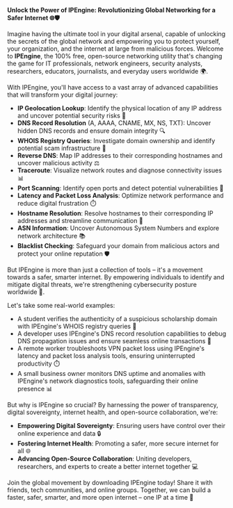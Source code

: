 **Unlock the Power of IPEngine: Revolutionizing Global Networking for a Safer Internet 🌐🛡️**

Imagine having the ultimate tool in your digital arsenal, capable of unlocking the secrets of the global network and empowering you to protect yourself, your organization, and the internet at large from malicious forces. Welcome to **IPEngine**, the 100% free, open-source networking utility that's changing the game for IT professionals, network engineers, security analysts, researchers, educators, journalists, and everyday users worldwide 🌍.

With IPEngine, you'll have access to a vast array of advanced capabilities that will transform your digital journey:

*   **IP Geolocation Lookup**: Identify the physical location of any IP address and uncover potential security risks 📍
*   **DNS Record Resolution** (A, AAAA, CNAME, MX, NS, TXT): Uncover hidden DNS records and ensure domain integrity 🔍
*   **WHOIS Registry Queries**: Investigate domain ownership and identify potential scam infrastructure 📝
*   **Reverse DNS**: Map IP addresses to their corresponding hostnames and uncover malicious activity ⚖️
*   **Traceroute**: Visualize network routes and diagnose connectivity issues 📊
*   **Port Scanning**: Identify open ports and detect potential vulnerabilities 🔌
*   **Latency and Packet Loss Analysis**: Optimize network performance and reduce digital frustration ⏱️
*   **Hostname Resolution**: Resolve hostnames to their corresponding IP addresses and streamline communication 📨
*   **ASN Information**: Uncover Autonomous System Numbers and explore network architecture 📚
*   **Blacklist Checking**: Safeguard your domain from malicious actors and protect your online reputation 🛡️

But IPEngine is more than just a collection of tools – it's a movement towards a safer, smarter internet. By empowering individuals to identify and mitigate digital threats, we're strengthening cybersecurity posture worldwide 🔗.

Let's take some real-world examples:

*   A student verifies the authenticity of a suspicious scholarship domain with IPEngine's WHOIS registry queries 📝
*   A developer uses IPEngine's DNS record resolution capabilities to debug DNS propagation issues and ensure seamless online transactions 💸
*   A remote worker troubleshoots VPN packet loss using IPEngine's latency and packet loss analysis tools, ensuring uninterrupted productivity ⏱️
*   A small business owner monitors DNS uptime and anomalies with IPEngine's network diagnostics tools, safeguarding their online presence 📊

But why is IPEngine so crucial? By harnessing the power of transparency, digital sovereignty, internet health, and open-source collaboration, we're:

*   **Empowering Digital Sovereignty**: Ensuring users have control over their online experience and data 🔒
*   **Fostering Internet Health**: Promoting a safer, more secure internet for all 🌐
*   **Advancing Open-Source Collaboration**: Uniting developers, researchers, and experts to create a better internet together 💻

Join the global movement by downloading IPEngine today! Share it with friends, tech communities, and online groups. Together, we can build a faster, safer, smarter, and more open internet – one IP at a time 🔗